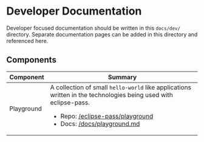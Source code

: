 # Developer Documentation

Developer focused documentation should be written in this `docs/dev/` directory. Separate documentation pages can be added in this directory and referenced here.

## Components

| Component | Summary |
| --- | --- |
| Playground | A collection of small `hello-world` like applications written in the technologies being used with eclipse-pass. <ul><li>Repo: [/eclipse-pass/playground](https://github.com/eclipse-pass/playground)</li><li>Docs: [/docs/playground.md](/docs/dev/playground.md) |


